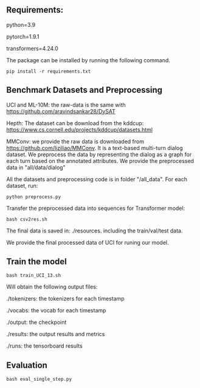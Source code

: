 

##  Requirements:

python=3.9

pytorch=1.9.1

transformers=4.24.0

The package can be installed by running the following command.

`pip install -r requirements.txt`

## Benchmark Datasets and Preprocessing

UCI and  ML-10M: the raw-data is the same with  https://github.com/aravindsankar28/DySAT

Hepth: The dataset can be download from the kddcup:  https://www.cs.cornell.edu/projects/kddcup/datasets.html

MMConv: we provide the raw data is downloaded from https://github.com/liziliao/MMConv. It is a text-based multi-turn dialog dataset. We preprocess the data by representing the dialog as a graph for each turn based on the annotated attributes. We provide the preprocessed data in "all/data/dialog"

All the datasets and preprocessing code is in folder "/all_data". For each dataset, run:

`python preprocess.py ` 


Transfer the preprocessed data into sequences for Transformer model: 

`bash csv2res.sh`

The final data is saved in:  ./resources. including the train/val/test data.

We provide the final processed data of UCI for runing our model.

## Train the model 

`bash train_UCI_13.sh`

Will obtain the following output files:

./tokenizers: the tokenizers for each timestamp

./vocabs: the vocab for each timestamp

./output: the checkpoint 

./results: the output results and metrics 

./runs: the tensorboard results


## Evaluation 

`bash eval_single_step.py`

